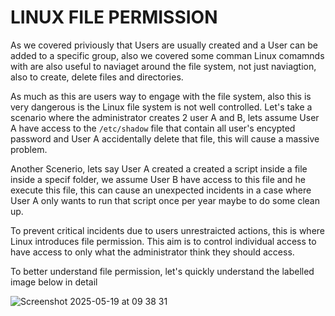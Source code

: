 # LINUX FILE PERMISSION
As we covered priviously that Users are usually created and a User can be added to a specific group, also we covered some comman Linux comamnds with are also useful to naviaget around the file system, not just naviagtion, also to create, delete files and directories.

As much as this are users way to engage with the file system, also this is very dangerous is the Linux file system is not well controlled. Let's take a scenario where 
the administrator creates 2 user A and B, lets assume User A have access to the `/etc/shadow` file that contain all user's encypted password and User A accidentally delete that file, this will cause a massive problem.

Another Scenerio, lets say User A created a created a script inside a file inside a specif folder, we assume User B have access to this file and he execute this file, this can cause an unexpected incidents in a case where User A only wants to run that script once per year maybe to do some clean up.

To prevent critical incidents due to users unrestraicted actions, this is where Linux introduces file permission. This aim is to control individual access to have access to only what the administrator think they should access.


To better understand file permission, let's quickly understand the labelled image below in detail

![Screenshot 2025-05-19 at 09 38 31](https://github.com/user-attachments/assets/a8fcda19-504d-4086-b247-09436ea43121)
